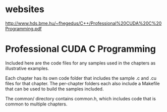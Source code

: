 # websites
http://www.hds.bme.hu/~fhegedus/C++/Professional%20CUDA%20C%20Programming.pdf


Professional CUDA C Programming
===============================

Included here are the code files for any samples used in the chapters as
illustrative examples.

Each chapter has its own code folder that includes the sample .c and .cu files
for that chapter. The per-chapter folders each also include a Makefile that can
be used to build the samples included.

The common/ directory contains common.h, which includes code that is common to
multiple chapters.
